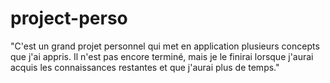 # project-perso
"C'est un grand projet personnel qui met en application plusieurs concepts que j'ai appris. Il n'est pas encore terminé, mais je le finirai lorsque j'aurai acquis les connaissances restantes et que j'aurai plus de temps."

